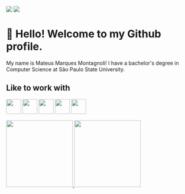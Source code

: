 <div>
<a href = "mailto:mmm001187@gmail.com"><img src="https://img.shields.io/badge/Gmail-D14836?style=for-the-badge&logo=gmail&logoColor=white" target="_blank"></a>
<a href="https://www.linkedin.com/in/mateusmmontagnoli/" target="_blank"><img src="https://img.shields.io/badge/-LinkedIn-%230077B5?style=for-the-badge&logo=linkedin&logoColor=white" target="_blank"></a>   
</div>

# 👋 Hello! Welcome to my Github profile.

My name is Mateus Marques Montagnoli! I have a bachelor's degree in Computer Science at São Paulo State University.


## Like to work with

<img src="https://cdn.jsdelivr.net/gh/devicons/devicon/icons/python/python-original-wordmark.svg" width="40" height="40"/> <img src="https://cdn.jsdelivr.net/gh/devicons/devicon@latest/icons/microsoftsqlserver/microsoftsqlserver-original.svg" width="40" height="40" /> <img src="https://cdn.jsdelivr.net/gh/devicons/devicon/icons/c/c-original.svg"  width="40" height="40" /> <img src="https://cdn.jsdelivr.net/gh/devicons/devicon@latest/icons/csharp/csharp-original.svg" width="40" height="40"/> <img src="https://cdn.jsdelivr.net/gh/devicons/devicon@latest/icons/angular/angular-original.svg"  width="40" height="40"/>

<div>
<a href="https://github.com/MateusMMontagnoli">
<img height="180em" src="https://github-readme-stats.vercel.app/api/top-langs/?username=MateusMMontagnoli&layout=compact&langs_count=7&theme=dracula"/>
<img height="180em" src="https://github-readme-stats.vercel.app/api?username=MateusMMontagnoli&show_icons=true&theme=dracula&include_all_commits=true&count_private=true"/>
</div>
<!--
**MateusMMontagnoli/MateusMMontagnoli** is a ✨ _special_ ✨ repository because its `README.md` (this file) appears on your GitHub profile.

Here are some ideas to get you started:

- 🔭 I’m currently working on ...
- 🌱 I’m currently learning ...
- 👯 I’m looking to collaborate on ...
- 🤔 I’m looking for help with ...
- 💬 Ask me about ...
- 📫 How to reach me: ...
- 😄 Pronouns: ...
- ⚡ Fun fact: ...
-->
